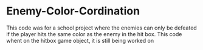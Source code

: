 # Enemy-Color-Cordination
This code was for a school project where the enemies can only be defeated if the player hits the same color as the enemy in the hit box. This code whent on the hitbox game object, it is still being worked on
